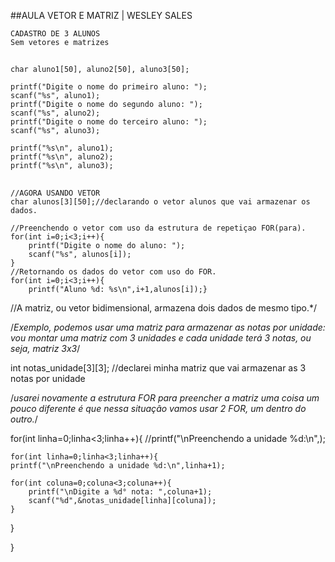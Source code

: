 

##AULA VETOR E MATRIZ | WESLEY SALES


 
	CADASTRO DE 3 ALUNOS
	Sem vetores e matrizes
 ##
##
	char aluno1[50], aluno2[50], aluno3[50];
	
	printf("Digite o nome do primeiro aluno: ");
	scanf("%s", aluno1);
	printf("Digite o nome do segundo aluno: ");
	scanf("%s", aluno2);
	printf("Digite o nome do terceiro aluno: ");
	scanf("%s", aluno3);
	
	printf("%s\n", aluno1);
	printf("%s\n", aluno2);
	printf("%s\n", aluno3);
##	

 
 
	//AGORA USANDO VETOR
	char alunos[3][50];//declarando o vetor alunos que vai armazenar os dados.
	
	//Preenchendo o vetor com uso da estrutura de repetiçao FOR(para).
	for(int i=0;i<3;i++){
		printf("Digite o nome do aluno: ");
		scanf("%s", alunos[i]);
	}
	//Retornando os dados do vetor com uso do FOR.
	for(int i=0;i<3;i++){
		printf("Aluno %d: %s\n",i+1,alunos[i]);}



//A matriz, ou vetor bidimensional, armazena dois dados de mesmo tipo.*/

/*Exemplo, podemos usar uma matriz para armazenar as notas por unidade:
vou montar uma matriz com 3 unidades e cada unidade terá 3 notas, ou seja, matriz 3x3*/



int notas_unidade[3][3]; //declarei minha matriz que vai armazenar as 3 notas por unidade

/*usarei novamente a estrutura FOR para preencher a matriz
uma coisa um pouco diferente é que nessa situação vamos usar 
2 FOR, um dentro do outro.*/

for(int linha=0;linha<3;linha++){
	//printf("\nPreenchendo a unidade %d:\n",);
	
	for(int linha=0;linha<3;linha++){
	printf("\nPreenchendo a unidade %d:\n",linha+1);
	
	for(int coluna=0;coluna<3;coluna++){
		printf("\nDigite a %d° nota: ",coluna+1);
		scanf("%d",&notas_unidade[linha][coluna]);
	}
}

}


